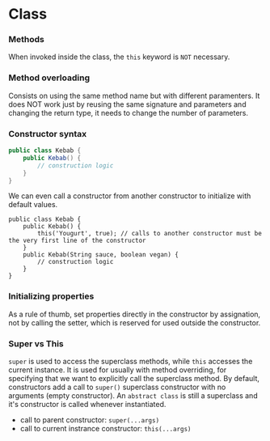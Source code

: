 # Class


### Methods
When invoked inside the class, the `this` keyword is `NOT` necessary.

### Method overloading
Consists on using the same method name but with different paramenters. It does NOT work just by reusing the same signature and parameters and changing the return type, it needs to change the number of parameters.

### Constructor syntax
```java
public class Kebab {
	public Kebab() {
		// construction logic
	}
}
```
We can even call a constructor from another constructor to initialize with default values.
```
public class Kebab {
	public Kebab() {
		this('Yougurt', true); // calls to another constructor must be the very first line of the constructor
	}
	public Kebab(String sauce, boolean vegan) {
		// construction logic
	}
}
```

### Initializing properties
As a rule of thumb, set properties directly in the constructor by assignation, not by calling the setter, which is reserved for used outside the constructor.

### Super vs This
`super` is used to access the superclass methods, while `this` accesses the current instance. It is used for usually with method overriding, for specifying that we want to explicitly call the superclass method. By default, constructors add a call to `super()` superclass constructor with no arguments (empty constructor). An `abstract class` is still a superclass and it's constructor is called whenever instantiated.
* call to parent constructor: `super(...args)`
* call to current instrance constructor: `this(...args)`